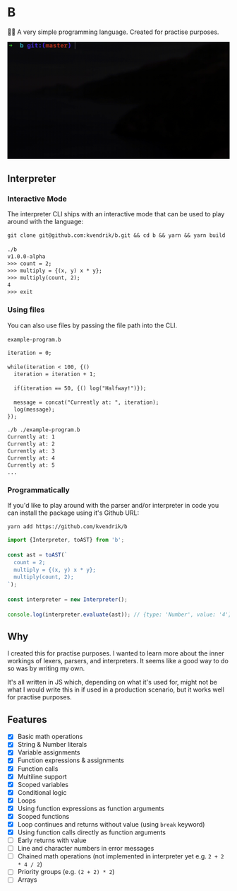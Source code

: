 # B

👩‍💻 A very simple programming language. Created for practise purposes.

![](demo.gif)

## Interpreter

### Interactive Mode

The interpreter CLI ships with an interactive mode that can be used to play around with the language:

```
git clone git@github.com:kvendrik/b.git && cd b && yarn && yarn build

./b
v1.0.0-alpha
>>> count = 2;
>>> multiply = {(x, y) x * y};
>>> multiply(count, 2);
4
>>> exit
```

### Using files

You can also use files by passing the file path into the CLI.

`example-program.b`

```
iteration = 0;

while(iteration < 100, {()
  iteration = iteration + 1;

  if(iteration == 50, {() log("Halfway!")});

  message = concat("Currently at: ", iteration);
  log(message);
});
```

```
./b ./example-program.b
Currently at: 1
Currently at: 2
Currently at: 3
Currently at: 4
Currently at: 5
...
```

### Programmatically

If you'd like to play around with the parser and/or interpreter in code you can install the package using it's Github URL:

```
yarn add https://github.com/kvendrik/b
```

```ts
import {Interpreter, toAST} from 'b';

const ast = toAST(`
  count = 2;
  multiply = {(x, y) x * y};
  multiply(count, 2);
`);

const interpreter = new Interpreter();

console.log(interpreter.evaluate(ast)); // {type: 'Number', value: '4'}
```

## Why

I created this for practise purposes. I wanted to learn more about the inner workings of lexers, parsers, and interpreters. It seems like a good way to do so was by writing my own.

It's all written in JS which, depending on what it's used for, might not be what I would write this in if used in a production scenario, but it works well for practise purposes.

## Features

- [x] Basic math operations
- [x] String & Number literals
- [x] Variable assignments
- [x] Function expressions & assignments
- [x] Function calls
- [x] Multiline support
- [x] Scoped variables
- [x] Conditional logic
- [x] Loops
- [x] Using function expressions as function arguments
- [x] Scoped functions
- [x] Loop continues and returns without value (using `break` keyword)
- [x] Using function calls directly as function arguments
- [ ] Early returns with value
- [ ] Line and character numbers in error messages
- [ ] Chained math operations (not implemented in interpreter yet e.g. `2 + 2 * 4 / 2`)
- [ ] Priority groups (e.g. `(2 + 2) * 2`)
- [ ] Arrays
